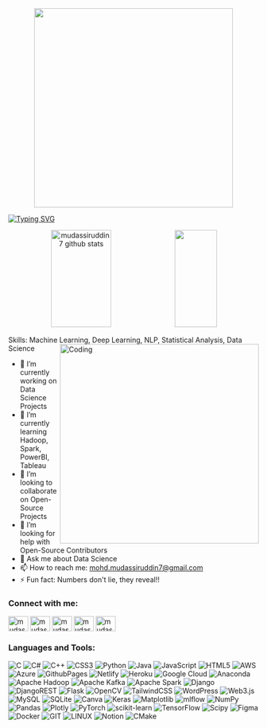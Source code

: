 <div align="center"> <img src="https://randommeme-five.vercel.app/" style="height: 400px;"/> </div>

[![Typing SVG](https://readme-typing-svg.herokuapp.com/?color=f5f5f7&size=35&center=true&vCenter=true&width=1000&lines=Hey,+I'm+Mudassiruddin!!🌐✨;Full-Time+Data+Geek+!!;+I+make+sense+out+of+data+chaos!!;Let+the+madness+begins!!+🎪🤹‍♂️+:%29)](https://git.io/typing-svg)

<div align="center">  
  <img width="49%" height="195px" src="https://github-readme-stats.vercel.app/api?username=mudassiruddin7&show_icons=true&count_private=true&hide_border=true&title_color=0066cc&icon_color=f5f5f7&text_color=424245&bg_color=f5f5f7" alt="mudassiruddin7 github stats" /> 
  <img width="41%" height="195px" src="https://github-readme-stats.vercel.app/api/top-langs/?username=mudassiruddin7&layout=compact&hide_border=true&title_color=0066cc&text_color=424245&bg_color=f5f5f7" />
</div>

Skills: Machine Learning, Deep Learning, NLP, Statistical Analysis, Data Science
<img align="right" alt="Coding" width="400" src="https://quotes-github-readme.vercel.app/api?type=horizontal&theme=dark">
- 🔭 I’m currently working on Data Science Projects 
- 🌱 I’m currently learning Hadoop, Spark, PowerBI, Tableau
- 👯 I’m looking to collaborate on Open-Source Projects  
- 🤔 I’m looking for help with Open-Source Contributors 
- 💬 Ask me about Data Science 
- 📫 How to reach me: mohd.mudassiruddin7@gmail.com 
- ⚡ Fun fact: Numbers don't lie, they reveal!!

<h3 align="left">Connect with me:</h3>
<p align="left">
<a href="https://github.com/mudassiruddin7" target="blank"><img align="center" src="https://cdn.jsdelivr.net/npm/simple-icons@3.0.1/icons/github.svg" alt="mudassiruddin7" height="30" width="40" /></a>
<a href="https://linkedin.com/in/mudassiruddin21" target="blank"><img align="center" src="https://cdn.jsdelivr.net/npm/simple-icons@3.0.1/icons/linkedin.svg" alt="mudassiruddin21" height="30" width="40" /></a>
<a href="https://instagram.com/mudassiruddin21" target="blank"><img align="center" src="https://cdn.jsdelivr.net/npm/simple-icons@3.0.1/icons/instagram.svg" alt="mudassiruddin21" height="30" width="40" /></a>
<a href="https://www.hackerrank.com/mudassiruddin21" target="blank"><img align="center" src="https://cdn.jsdelivr.net/npm/simple-icons@3.0.1/icons/hackerrank.svg" alt="mudassiruddin21" height="30" width="40" /></a>
<a href="https://www.leetcode.com/mudassiruddin21" target="blank"><img align="center" src="https://cdn.jsdelivr.net/npm/simple-icons@3.0.1/icons/leetcode.svg" alt="mudassiruddin21" height="30" width="40" /></a>
</p>

<h3 align="left">Languages and Tools:</h3>
<p align="left">

![C](https://img.shields.io/badge/c-%2300599C.svg?style=flat-square&logo=c&logoColor=white) ![C#](https://img.shields.io/badge/c%23-%23239120.svg?style=flat-square&logo=c-sharp&logoColor=white) ![C++](https://img.shields.io/badge/c++-%2300599C.svg?style=flat-square&logo=c%2B%2B&logoColor=white) ![CSS3](https://img.shields.io/badge/css3-%231572B6.svg?style=flat-square&logo=css3&logoColor=white) ![Python](https://img.shields.io/badge/python-3670A0?style=flat-square&logo=python&logoColor=ffdd54) ![Java](https://img.shields.io/badge/java-%23ED8B00.svg?style=flat-square&logo=openjdk&logoColor=white) ![JavaScript](https://img.shields.io/badge/javascript-%23323330.svg?style=flat-square&logo=javascript&logoColor=%23F7DF1E) ![HTML5](https://img.shields.io/badge/html5-%23E34F26.svg?style=flat-square&logo=html5&logoColor=white) ![AWS](https://img.shields.io/badge/AWS-%23FF9900.svg?style=flat-square&logo=amazon-aws&logoColor=white) ![Azure](https://img.shields.io/badge/azure-%230072C6.svg?style=flat-square&logo=microsoftazure&logoColor=white) ![GithubPages](https://img.shields.io/badge/github%20pages-121013?style=flat-square&logo=github&logoColor=white) ![Netlify](https://img.shields.io/badge/netlify-%23000000.svg?style=flat-square&logo=netlify&logoColor=#00C7B7) ![Heroku](https://img.shields.io/badge/heroku-%23430098.svg?style=flat-square&logo=heroku&logoColor=white) ![Google Cloud](https://img.shields.io/badge/GoogleCloud-%234285F4.svg?style=flat-square&logo=google-cloud&logoColor=white) ![Anaconda](https://img.shields.io/badge/Anaconda-%2344A833.svg?style=flat-square&logo=anaconda&logoColor=white) ![Apache Hadoop](https://img.shields.io/badge/Apache%20Hadoop-66CCFF?style=flat-square&logo=apachehadoop&logoColor=black) ![Apache Kafka](https://img.shields.io/badge/Apache%20Kafka-000?style=flat-square&logo=apachekafka) ![Apache Spark](https://img.shields.io/badge/Apache%20Spark-FDEE21?style=flat-square&logo=apachespark&logoColor=black) ![Django](https://img.shields.io/badge/django-%23092E20.svg?style=flat-square&logo=django&logoColor=white) ![DjangoREST](https://img.shields.io/badge/DJANGO-REST-ff1709?style=flat-square&logo=django&logoColor=white&color=ff1709&labelColor=gray) ![Flask](https://img.shields.io/badge/flask-%23000.svg?style=flat-square&logo=flask&logoColor=white) ![OpenCV](https://img.shields.io/badge/opencv-%23white.svg?style=flat-square&logo=opencv&logoColor=white) ![TailwindCSS](https://img.shields.io/badge/tailwindcss-%2338B2AC.svg?style=flat-square&logo=tailwind-css&logoColor=white) ![WordPress](https://img.shields.io/badge/WordPress-%23117AC9.svg?style=flat-square&logo=WordPress&logoColor=white) ![Web3.js](https://img.shields.io/badge/web3.js-F16822?style=flat-square&logo=web3.js&logoColor=white) ![MySQL](https://img.shields.io/badge/mysql-%2300000f.svg?style=flat-square&logo=mysql&logoColor=white) ![SQLite](https://img.shields.io/badge/sqlite-%2307405e.svg?style=flat-square&logo=sqlite&logoColor=white) ![Canva](https://img.shields.io/badge/Canva-%2300C4CC.svg?style=flat-square&logo=Canva&logoColor=white) ![Keras](https://img.shields.io/badge/Keras-%23D00000.svg?style=flat-square&logo=Keras&logoColor=white) ![Matplotlib](https://img.shields.io/badge/Matplotlib-%23ffffff.svg?style=flat-square&logo=Matplotlib&logoColor=black) ![mlflow](https://img.shields.io/badge/mlflow-%23d9ead3.svg?style=flat-square&logo=numpy&logoColor=blue) ![NumPy](https://img.shields.io/badge/numpy-%23013243.svg?style=flat-square&logo=numpy&logoColor=white) ![Pandas](https://img.shields.io/badge/pandas-%23150458.svg?style=flat-square&logo=pandas&logoColor=white) ![Plotly](https://img.shields.io/badge/Plotly-%233F4F75.svg?style=flat-square&logo=plotly&logoColor=white) ![PyTorch](https://img.shields.io/badge/PyTorch-%23EE4C2C.svg?style=flat-square&logo=PyTorch&logoColor=white) ![scikit-learn](https://img.shields.io/badge/scikit--learn-%23F7931E.svg?style=flat-square&logo=scikit-learn&logoColor=white) ![TensorFlow](https://img.shields.io/badge/TensorFlow-%23FF6F00.svg?style=flat-square&logo=TensorFlow&logoColor=white) ![Scipy](https://img.shields.io/badge/SciPy-%230C55A5.svg?style=flat-square&logo=scipy&logoColor=%white) ![Figma](https://img.shields.io/badge/figma-%23F24E1E.svg?style=flat-square&logo=figma&logoColor=white) ![Docker](https://img.shields.io/badge/docker-%230db7ed.svg?style=flat-square&logo=docker&logoColor=white) ![GIT](https://img.shields.io/badge/Git-fc6d26?style=flat-square&logo=git&logoColor=white) ![LINUX](https://img.shields.io/badge/Linux-FCC624?style=flat-square&logo=linux&logoColor=black) ![Notion](https://img.shields.io/badge/Notion-%23000000.svg?style=flat-square&logo=notion&logoColor=white) ![CMake](https://img.shields.io/badge/CMake-%23008FBA.svg?style=flat-square&logo=cmake&logoColor=white)
</p>
